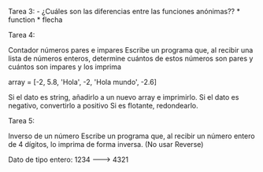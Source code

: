 Tarea 3:
    - ¿Cuáles son las diferencias entre las funciones anónimas??
        * function
        * flecha

Tarea 4: 

Contador números pares e impares
Escribe un programa que, al recibir una lista de números enteros, determine cuántos de estos números son pares y cuántos son impares y los imprima

array = [-2, 5.8, 'Hola', -2, 'Hola mundo', -2.6]

Si el dato es string, añadirlo a un nuevo array e imprimirlo.
Si el dato es negativo, convertirlo a positivo
Si es flotante, redondearlo.


Tarea 5:

Inverso de un número
Escribe un programa que, al recibir un número entero de 4 dígitos, lo imprima de forma inversa. (No usar Reverse)

Dato de tipo entero:
 1234 ---> 4321

